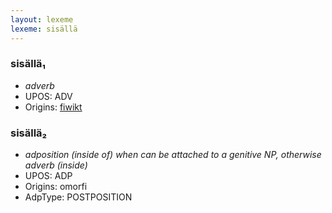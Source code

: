```yaml
---
layout: lexeme
lexeme: sisällä
---
```


###  sisällä₁

* _adverb_
* UPOS:  ADV
* Origins: [fiwikt](https://fi.wiktionary.org/wiki/sisällä) 


###  sisällä₂

* _adposition (inside of) when can be attached to a genitive NP, otherwise adverb (inside)_
* UPOS:  ADP
* Origins: omorfi 
* AdpType:  POSTPOSITION

